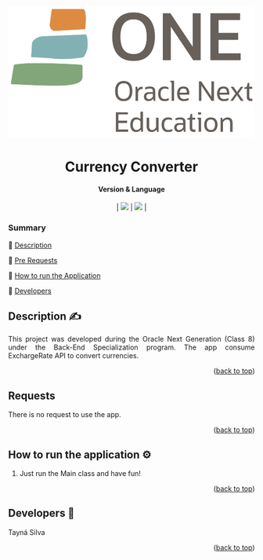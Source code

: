 
<a id="readme-top"></a>
<p align="center">

<img src = "ONE_logo_rgb.png">

<h1 align="center">Currency Converter</h1> 

  <h4 align="center"> Version & Language </h4>
  <p align="center">
  | <img src="https://img.shields.io/badge/version-4-blue"> | <img src="https://img.shields.io/badge/language-Java%2021.07-orange"> |
</p>

### Summary

:seedling: [Description](#Description)

:seedling: [Pre Requests](#requests)

:seedling: [How to run the Application](#How-to-run-the-application)

:seedling: [Developers](#developers)


## Description :writing_hand:

<p align="justify">
This project was developed during the Oracle Next Generation (Class 8) under the Back-End Specialization program.
The app consume ExchargeRate API to convert currencies.
</p>
<p align="right">(<a href="#readme-top">back to top</a>)</p>

## Requests

<p align="justify">
  There is no request to use the app. 
</p>
<p align="right">(<a href="#readme-top">back to top</a>)</p>

## How to run the application :gear:

<p align="justify">
  <ol>
  <li> Just run the Main class and have fun!</li>
  </ol>
<p align="right">(<a href="#readme-top">back to top</a>)</p>


## Developers :clap:
Tayná Silva

<p align="right">(<a href="#readme-top">back to top</a>)</p>
